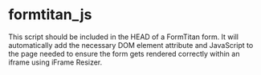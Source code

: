 # formtitan_js

This script should be included in the HEAD of a FormTitan form. It will automatically add the necessary DOM element attribute and JavaScript to the page needed to ensure the form gets rendered correctly within an iframe using iFrame Resizer.
